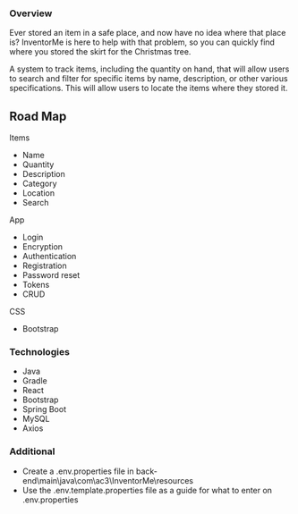 ### Overview

Ever stored an item in a safe place, and now have no idea where that place is? InventorMe is here to help with that problem, so you can quickly find where you stored the skirt for the Christmas tree.

A system to track items, including the quantity on hand, that will allow users to search and filter for specific items by name, description, or other various specifications. This will allow users to locate the items where they stored it.


## Road Map

Items

- Name
- Quantity 
- Description  
- Category
- Location
- Search
<!--
- Images
- Unique categories
- Cost
- Sale price
- Filter
- Brand
- List
-->

App

- Login
- Encryption
- Authentication
- Registration
- Password reset
- Tokens
- CRUD

CSS

- Bootstrap
<!-- RWD -->

### Technologies

- Java
- Gradle
- React
- Bootstrap
- Spring Boot
- MySQL
- Axios

### Additional
- Create a .env.properties file in back-end\main\java\com\ac3\InventorMe\resources
- Use the .env.template.properties file as a guide for what to enter on .env.properties